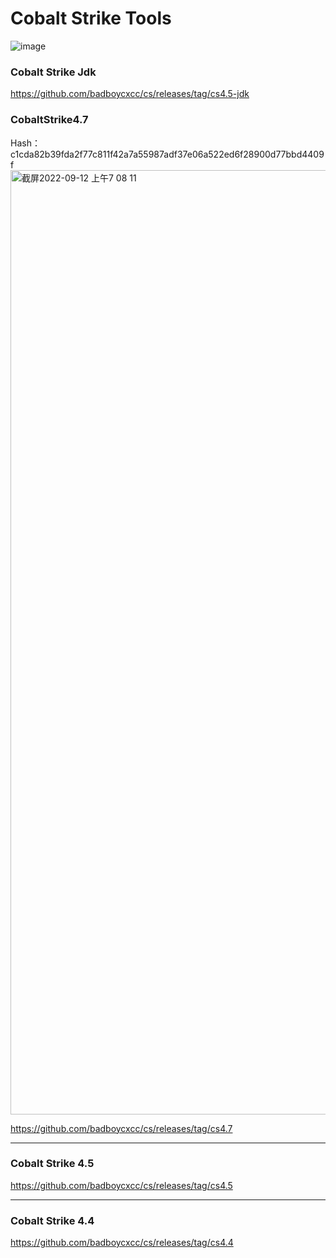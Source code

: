# Cobalt Strike Tools

![image](https://user-images.githubusercontent.com/72059221/184759775-ad3d883f-bb14-4023-8bf4-3c0fdd05e538.png)


### Cobalt Strike Jdk
https://github.com/badboycxcc/cs/releases/tag/cs4.5-jdk

### CobaltStrike4.7  
Hash：c1cda82b39fda2f77c811f42a7a55987adf37e06a522ed6f28900d77bbd4409f   
<img width="1511" alt="截屏2022-09-12 上午7 08 11" src="https://user-images.githubusercontent.com/72059221/189552813-90d2427c-afab-4d7d-af73-52e349f4ac5f.png">

https://github.com/badboycxcc/cs/releases/tag/cs4.7

--- 
### Cobalt Strike 4.5 
https://github.com/badboycxcc/cs/releases/tag/cs4.5

--- 
### Cobalt Strike 4.4 
https://github.com/badboycxcc/cs/releases/tag/cs4.4
